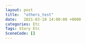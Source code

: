 ```yaml
---
layout: post
title:  "others_test"
date:   2021-03-10 14:00:00 +0000
categories: Etc
Tags: Story Etc
SceneCode: []
---
```

